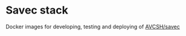 # Savec stack

Docker images for developing, testing and deploying of [AVCSH/savec](https://github.com/AVCSH/savec)

